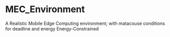 # MEC_Environment
A Realistic Mobile Edge Computing environment; with matacouse conditions for deadline and energy Energy-Constrained
